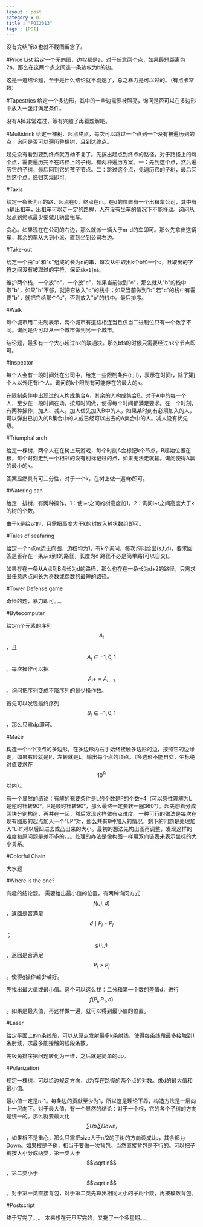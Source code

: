 ```yaml
---
layout : post
category : OI
title : "POI2013"
tags : [POI]
---
```

没有完结所以也就不截图留念了。

#Price List
给定一个无向图，边权都是a，对于任意两个点，如果最短距离为2a，那么在这两个点之间连一条边权为b的边。

这是一道结论题，至于是什么结论就不剧透了，总之暴力是可以过的。（有点卡常数）


#Tapestries
给定一个多边形，其中的一些边需要被照亮，询问是否可以在多边形中放入一盏灯满足条件。

没有A掉非常难过，等有兴趣了再看题解吧。


#Multidrink
给定一棵树、起点终点，每次可以跳过一个点到一个没有被遍历到的点，询问是否可以遍历整棵树，且到达终点。

起先没有看到要到终点就万劫不复了。先搞出起点到终点的路径，对于路径上的每个点，需要遍历完不在路径上的子树。有两种遍历方案。一：先到这个点，然后遍历它的子树，最后回到它的孩子节点。二：跳过这个点，先遍历它的子树，最后回到这个点。递归实现即可。

#Taxis

给定一条长为m的路，起点在0，终点在m。在d的位置有一个出租车公司，其中有n辆出租车，出租车可以走一定的路程，人在没有坐车的情况下不能移动。询问从起点到终点最少要做几辆出租车。

贪心。如果现在在公司的右边，那么就派一辆大于m-d的车即可。那么先拿出这辆车，其余的车从大到小派，直到坐到公司右边。

#Take-out

给定一个由"b"和"c"组成的长为n的串，每次从中取出k个b和一个c，且取出的字符之间没有被取过的字符，保证`$k+1|n$`。

维护两个栈，一个放"b"，一个放"c"，如果当前做到"c"，那么就从"b"的栈中取"b"，如果"b"不够，就把它放入"c"的栈中；如果当前做到"b",若"c"的栈中有需要"b"，就把它给那个"c"，否则放入"b"的栈中。最后排序。

#Walk

每个城市用二进制表示，两个城市有道路相连当且仅当二进制位只有一个数字不同。询问是否可以从一个城市做到另一个城市。

结论题，最多有一个大小超过nk的联通块。那么bfs的时候只需要经过nk个节点即可。

#Inspector

每个人会有一段时间处在公司中，给定一些限制条件(t,j,i)，表示在时间t，除了第j个人以外还有i个人。询问前k个限制有可能存在的最大的k。

在限制条件中出现过的人构成集合A，其余的人构成集合B。对于A中的每一个人，至少在一段时间在场。按照时间做，使得每个时间都满足要求。在一个时刻，有两种操作，加人、减人。加人优先加入B中的人，如果某时刻有必须加入的人，可以弹出已加入的B集合中的人或已经可以出去的A集合中的人。减人没有优先级。

#Triumphal arch

给定一棵树，两个人在在树上玩游戏，每个时刻A会标记k个节点，B起始位置在根，每个时刻走到一个相邻的没有别标记过的点，如果无法走就输。询问使得A赢的最小的k。

答案显然具有可二分性，对于一个k，在树上做一遍dp即可。

#Watering can

给定一排树，有两种操作。1：使l~r之间的树高度加1。2：询问l~r之间高度大于k的树的个数。

由于k是给定的，只需把高度大于k的树放入树状数组即可。

#Tales of seafaring

给定一个n点m边无向图，边权均为1，有k个询问，每次询问给出(s,t,d)，要求回答是否存在一条从s到t的路径，长度为d
路径不必是简单路(可以自交)。

如果存在一条从A点到B点长为d的路径，那么也存在一条长为d+2的路径，只需求出任意两点间长为奇数或偶数的最短的路径。

#Tower Defense game

奇怪的题，暴力即可。。。

#Bytecomputer

给定n个元素的序列$$A_i$$，且$$A_i\in {-1,0,1 }$$。每次操作可以把$$A_i+=A_{i-1}$$。询问把序列变成不降序列的最少操作数。

首先可以发现最终序列$$B_i\in{-1,0,1}$$，那么只需dp即可。

#Maze

构造一个n个顶点的多边形，在多边形内右手始终接触多边形的边，按照它的边缘走，如果右转就是P，左转就是L。输出每个点的顶点。（多边形不能自交，坐标绝对值要求在$$10^9$$以内）。

有一个显然的结论：有解的充要条件是L的个数是P的个数+4（可以感性理解为L是逆时针转90°，P是顺时针转90°，那么最终一定要转一圈360°）。起先想着分成两块分别构造，再并在一起，然后发现这样做有点难度。一种可行的做法是每次在现有图形的起点加入一个"LP"对，那么共有8种加入的情况。剩下的问题是处理加入"LR"对以后凹进去或凸出来的大小。最初的想法先构出图再调整，发现这样的难度和原问题是差不多的。。。处理的办法是像构图一样用双向链表来表示坐标的大小关系。

#Colorful Chain

大水题

#Where is the one?

有趣的结论题。
需要给出最小值的位置，有两种询问方式：$$f(i,j,d)$$，返回是否满足$$d\mid P_i-P_j$$；$$g(i,j)$$，返回是否满足$$P_i>P_j$$。使得g操作越少越好。

先找出最大值或最小值。这个可以这么找：二分和第一个数的差值d，进行$$f(P_i,P_1,d)$$。如果是最大值，再这样做一遍，就可以得到最小值的位置。

#Laser

给定平面上的n条线段，可以从原点发射最多k条射线，使得每条线段最多接触到1条射线，求最多能接触的线段条数。

先极角排序把问题转化为一维，之后就是简单的dp。

#Polarization

规定一棵树，可以给边规定方向，d为存在路径的两个点的对数。求d的最大值和最小值。

最小值一定是n-1。每条边的贡献至少为1，所以这是理论下界，构造方法是一层向上一层向下。对于最大值，有一个显然的结论：对于一个根，它的各个子树的方向是统一的。那么就要最大化$$\sum Up_i \sum Down_i$$，如果根不是重心，那么只需把size大于n/2的子树的方向设成Up，其余都为Down。如果根是子树，相当于要做一次背包。当然直接背包是不行的。可以把子树按大小分成两类，第一类大于$$\sqrt n$$，第二类小于$$\sqrt n$$。对于第一类直接背包，对于第二类先算出相同大小的子树个数，再按模数背包。



#Postscript

终于写完了。。。
本来想在元旦写完的，又拖了一个多星期。。。

